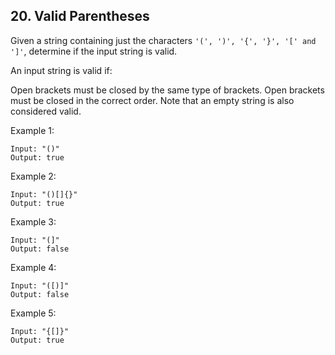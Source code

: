 ## 20. Valid Parentheses
Given a string containing just the characters `'(', ')', '{', '}', '[' and ']'`, determine if the input string is valid.

An input string is valid if:

Open brackets must be closed by the same type of brackets.
Open brackets must be closed in the correct order.
Note that an empty string is also considered valid.

Example 1:
```text
Input: "()"
Output: true
```
Example 2:
```text
Input: "()[]{}"
Output: true
```

Example 3:
```text
Input: "(]"
Output: false
```

Example 4:
```text
Input: "([)]"
Output: false
```

Example 5:
```text
Input: "{[]}"
Output: true
```
